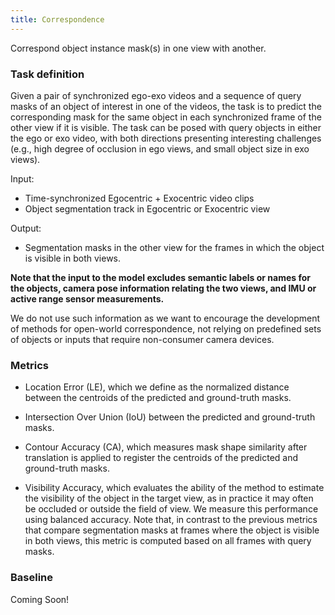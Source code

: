 ```yaml
---
title: Correspondence
---
```


Correspond object instance mask(s) in one view with another.

### Task definition

Given a pair of synchronized ego-exo videos and a sequence of query masks of an object of interest in one of the videos, the task is to predict the corresponding mask for the same object in each synchronized frame of the other view if it is visible. The task can be posed with query objects in either the ego or exo video, with both directions presenting interesting challenges (e.g., high degree of occlusion in ego views, and small object size in exo views).

Input:
- Time-synchronized Egocentric + Exocentric video clips
- Object segmentation track in Egocentric or Exocentric view

Output:
- Segmentation masks in the other view for the frames in which the object is visible in both views. 

**Note that the input to the model excludes semantic labels or names for the objects, camera pose information relating the two views, and IMU or active range sensor measurements.**

We do not use such information as we want to encourage the development of methods for open-world correspondence, not relying on predefined sets of objects or inputs that require non-consumer camera devices.

### Metrics


* Location Error (LE), which we define as the normalized distance between the centroids of the predicted and ground-truth masks.

* Intersection Over Union (IoU) between the predicted and ground-truth masks.

* Contour Accuracy (CA), which measures mask shape similarity after translation is applied to register the centroids of the predicted and ground-truth masks.

* Visibility Accuracy, which evaluates the ability of the method to estimate the visibility of the object in the target view, as in practice it may often be occluded or outside the field of view. We measure this performance using balanced accuracy. Note that, in contrast to the previous metrics that compare segmentation masks at frames where the object is visible in both views, this metric is computed based on all frames with query masks.

### Baseline

Coming Soon!





